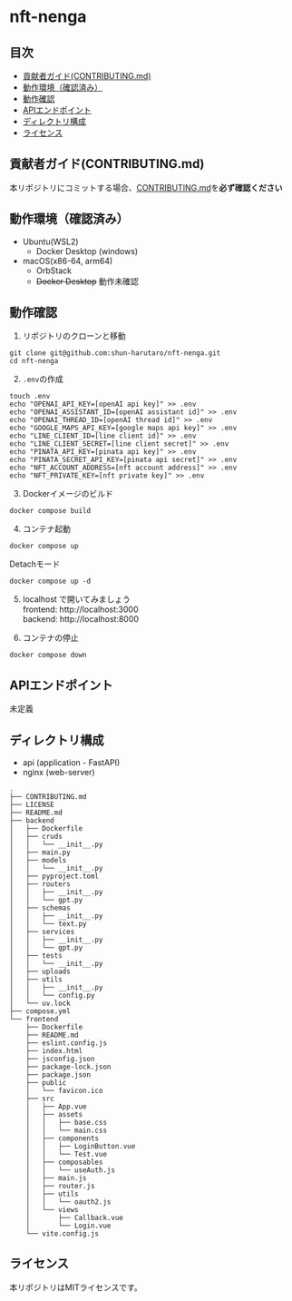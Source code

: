 # nft-nenga

## 目次
- [貢献者ガイド(CONTRIBUTING.md)](#貢献者ガイドcontributingmd)
- [動作環境（確認済み）](#動作環境確認済み)
- [動作確認](#動作確認)
- [APIエンドポイント](#apiエンドポイント)
- [ディレクトリ構成](#ディレクトリ構成)
- [ライセンス](#ライセンス)

## 貢献者ガイド(CONTRIBUTING.md)
本リポジトリにコミットする場合、[CONTRIBUTING.md](https://github.com/shun-harutaro/nft-nenga/blob/main/CONTRIBUTING.md)を**必ず確認ください**

## 動作環境（確認済み）
- Ubuntu(WSL2)
  - Docker Desktop (windows)
- macOS(x86-64, arm64)
  - OrbStack
  - ~~Docker Desktop~~ 動作未確認

## 動作確認
1. リポジトリのクローンと移動
```
git clone git@github.com:shun-harutaro/nft-nenga.git
cd nft-nenga
```

2. `.env`の作成
```
touch .env
echo "OPENAI_API_KEY=[openAI api key]" >> .env
echo "OPENAI_ASSISTANT_ID=[openAI assistant id]" >> .env
echo "OPENAI_THREAD_ID=[openAI thread id]" >> .env
echo "GOOGLE_MAPS_API_KEY=[google maps api key]" >> .env
echo "LINE_CLIENT_ID=[line client id]" >> .env
echo "LINE_CLIENT_SECRET=[line client secret]" >> .env
echo "PINATA_API_KEY=[pinata api key]" >> .env
echo "PINATA_SECRET_API_KEY=[pinata api secret]" >> .env
echo "NFT_ACCOUNT_ADDRESS=[nft account address]" >> .env
echo "NFT_PRIVATE_KEY=[nft private key]" >> .env
```

3. Dockerイメージのビルド
```
docker compose build
```

4. コンテナ起動
```
docker compose up
```
Detachモード
```
docker compose up -d
```

5. localhost で開いてみましょう <br>
frontend: http://localhost:3000 <br>
backend: http://localhost:8000

6. コンテナの停止
```
docker compose down
```

## APIエンドポイント
未定義

## ディレクトリ構成
- api (application - FastAPI)
- nginx (web-server)
```
.
├── CONTRIBUTING.md
├── LICENSE
├── README.md
├── backend
│   ├── Dockerfile
│   ├── cruds
│   │   └── __init__.py
│   ├── main.py
│   ├── models
│   │   └── __init__.py
│   ├── pyproject.toml
│   ├── routers
│   │   ├── __init__.py
│   │   └── gpt.py
│   ├── schemas
│   │   ├── __init__.py
│   │   └── text.py
│   ├── services
│   │   ├── __init__.py
│   │   └── gpt.py
│   ├── tests
│   │   └── __init__.py
│   ├── uploads
│   ├── utils
│   │   ├── __init__.py
│   │   └── config.py
│   └── uv.lock
├── compose.yml
└── frontend
    ├── Dockerfile
    ├── README.md
    ├── eslint.config.js
    ├── index.html
    ├── jsconfig.json
    ├── package-lock.json
    ├── package.json
    ├── public
    │   └── favicon.ico
    ├── src
    │   ├── App.vue
    │   ├── assets
    │   │   ├── base.css
    │   │   └── main.css
    │   ├── components
    │   │   ├── LoginButton.vue
    │   │   └── Test.vue
    │   ├── composables
    │   │   └── useAuth.js
    │   ├── main.js
    │   ├── router.js
    │   ├── utils
    │   │   └── oauth2.js
    │   └── views
    │       ├── Callback.vue
    │       └── Login.vue
    └── vite.config.js
```

## ライセンス
本リポジトリはMITライセンスです。

